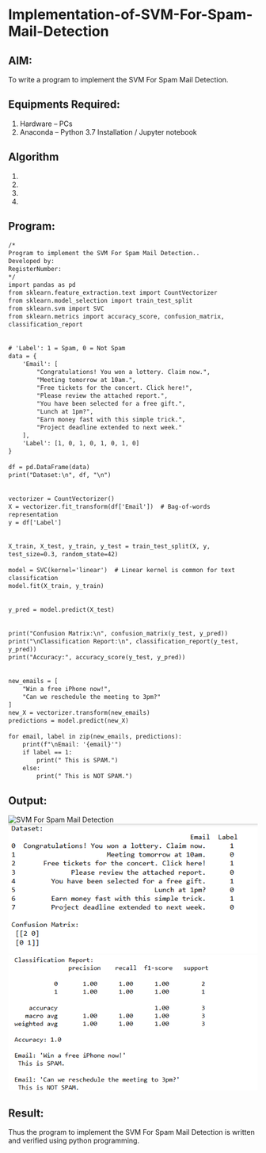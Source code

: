 # Implementation-of-SVM-For-Spam-Mail-Detection

## AIM:
To write a program to implement the SVM For Spam Mail Detection.

## Equipments Required:
1. Hardware – PCs
2. Anaconda – Python 3.7 Installation / Jupyter notebook

## Algorithm
1. 
2. 
3. 
4. 

## Program:
```
/*
Program to implement the SVM For Spam Mail Detection..
Developed by: 
RegisterNumber:  
*/
import pandas as pd
from sklearn.feature_extraction.text import CountVectorizer
from sklearn.model_selection import train_test_split
from sklearn.svm import SVC
from sklearn.metrics import accuracy_score, confusion_matrix, classification_report

 
# 'Label': 1 = Spam, 0 = Not Spam
data = {
    'Email': [
        "Congratulations! You won a lottery. Claim now.",
        "Meeting tomorrow at 10am.",
        "Free tickets for the concert. Click here!",
        "Please review the attached report.",
        "You have been selected for a free gift.",
        "Lunch at 1pm?",
        "Earn money fast with this simple trick.",
        "Project deadline extended to next week."
    ],
    'Label': [1, 0, 1, 0, 1, 0, 1, 0]
}

df = pd.DataFrame(data)
print("Dataset:\n", df, "\n")


vectorizer = CountVectorizer()
X = vectorizer.fit_transform(df['Email'])  # Bag-of-words representation
y = df['Label']


X_train, X_test, y_train, y_test = train_test_split(X, y, test_size=0.3, random_state=42)

model = SVC(kernel='linear')  # Linear kernel is common for text classification
model.fit(X_train, y_train)


y_pred = model.predict(X_test)


print("Confusion Matrix:\n", confusion_matrix(y_test, y_pred))
print("\nClassification Report:\n", classification_report(y_test, y_pred))
print("Accuracy:", accuracy_score(y_test, y_pred))


new_emails = [
    "Win a free iPhone now!",
    "Can we reschedule the meeting to 3pm?"
]
new_X = vectorizer.transform(new_emails)
predictions = model.predict(new_X)

for email, label in zip(new_emails, predictions):
    print(f"\nEmail: '{email}'")
    if label == 1:
        print(" This is SPAM.")
    else:
        print(" This is NOT SPAM.")
```

## Output:
![SVM For Spam Mail Detection](sam.png)
![alt text](<Screenshot 2025-10-06 221524.png>)
![alt text](<Screenshot 2025-10-06 221433.png>)

## Result:
Thus the program to implement the SVM For Spam Mail Detection is written and verified using python programming.
